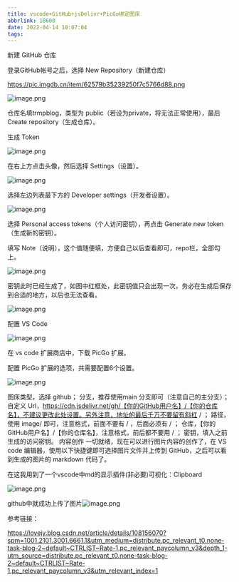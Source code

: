```yaml
---
title: vscode+GitHub+jsDelivr+PicGo绑定图床
abbrlink: 18600
date: 2022-04-14 10:07:04
tags:
---
```


新建 GitHub 仓库

登录GitHub帐号之后，选择 New Repository（新建仓库）

https://pic.imgdb.cn/item/62579b35239250f7c5766d88.png

![image.png](https://pic.imgdb.cn/item/6257ae11239250f7c592c095.jpg)

仓库名填trmpblog，类型为 public（若设为private，将无法正常使用），最后 Create repository（生成仓库）。

生成 Token

![image.png](https://pic.imgdb.cn/item/6257ae26239250f7c592e37a.jpg)

在右上方点击头像，然后选择 Settings（设置）。

![image.png](https://pic.imgdb.cn/item/6257ae45239250f7c5930c48.jpg)

选择左边列表最下方的 Developer settings（开发者设置）。

![image.png](https://pic.imgdb.cn/item/6257ae5a239250f7c5933154.jpg)

选择 Personal access tokens（个人访问密钥），再点击 Generate new token（生成新的密钥）。

填写 Note（说明），这个值随便填，方便自己以后查看即可，repo栏，全部勾上。

![image.png](https://pic.imgdb.cn/item/6257ae85239250f7c59367ad.jpg)

密钥此时已经生成了，如图中红框处，此密钥值只会出现一次，务必在生成后保存到合适的地方，以后也无法查看。

![image.png](https://pic.imgdb.cn/item/6257ae98239250f7c5937c36.jpg)

配置 VS Code

![image.png](https://pic.imgdb.cn/item/6257aeaa239250f7c59397f1.jpg)

在 vs code 扩展商店中，下载 PicGo 扩展。

配置 PicGo 扩展的选项，共需要配置6个设置。

![image.png](https://pic.imgdb.cn/item/6257aebc239250f7c593b1a7.jpg)

图床类型，选择 github；
分支，推荐使用main 分支即可（注意自己的主分支）；
自定义 Url，https://cdn.jsdelivr.net/gh/【你的GitHub用户名】/【你的仓库名】，不建议更改此处设置。另外注意，地址的最后千万不要留有斜杠 / ；
路径，使用 image/ 即可，注意格式，前面不要有 / ，后面必须有 / ；
仓库，【你的GitHub用户名】/【你的仓库名】，注意格式，前后都不要用 / ；
密钥，填入之前生成的访问密钥。
内容创作
一切就绪，现在可以进行图片内容的创作了，在 VS code 编辑器，使用以下快捷键即可选择图片文件并上传到 GitHub，之后可以看到生成的图片的 markdown 代码了。

在这我用到了一个vscode中md的显示插件(非必要)可视化：Clipboard

![image.png](https://pic.imgdb.cn/item/6257aed3239250f7c593d5ce.jpg)

github中就成功上传了图片![image.png](https://pic.imgdb.cn/item/6257aee0239250f7c593ea67.jpg)

参考链接：

https://lovejy.blog.csdn.net/article/details/108156070?spm=1001.2101.3001.6661.1&utm_medium=distribute.pc_relevant_t0.none-task-blog-2~default~CTRLIST~Rate-1.pc_relevant_paycolumn_v3&depth_1-utm_source=distribute.pc_relevant_t0.none-task-blog-2~default~CTRLIST~Rate-1.pc_relevant_paycolumn_v3&utm_relevant_index=1
